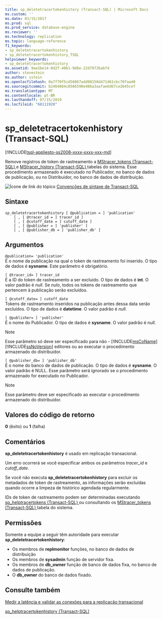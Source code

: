```yaml
---
title: sp_deletetracertokenhistory (Transact-SQL) | Microsoft Docs
ms.custom: ''
ms.date: 03/15/2017
ms.prod: sql
ms.prod_service: database-engine
ms.reviewer: ''
ms.technology: replication
ms.topic: language-reference
f1_keywords:
- sp_deletetracertokenhistory
- sp_deletetracertokenhistory_TSQL
helpviewer_keywords:
- sp_deletetracertokenhistory
ms.assetid: 9ae1be14-0d2f-40b1-9d6e-22d79726abf4
author: stevestein
ms.author: sstein
ms.openlocfilehash: 0a7f70f5cd56867add98150d471d61cbc70faad0
ms.sourcegitcommit: b2464064c0566590e486a3aafae6d67ce2645cef
ms.translationtype: MT
ms.contentlocale: pt-BR
ms.lasthandoff: 07/15/2019
ms.locfileid: "68111920"
---
```

# <a name="spdeletetracertokenhistory-transact-sql"></a>sp_deletetracertokenhistory (Transact-SQL)

[!INCLUDE[tsql-appliesto-ss2008-xxxx-xxxx-xxx-md](../../includes/tsql-appliesto-ss2008-xxxx-xxxx-xxx-md.md)]

Remove registros de token de rastreamento a [MStracer_tokens &#40;Transact-SQL&#41; ](../../relational-databases/system-tables/mstracer-tokens-transact-sql.md) e [MStracer_history &#40;Transact-SQL&#41; ](../../relational-databases/system-tables/mstracer-history-transact-sql.md) tabelas do sistema. Esse procedimento armazenado é executado no Publicador, no banco de dados de publicação, ou no Distribuidor, no banco de dados de distribuição.

![Ícone de link do tópico](../../database-engine/configure-windows/media/topic-link.gif "Ícone de link do tópico") [Convenções de sintaxe de Transact-SQL](../../t-sql/language-elements/transact-sql-syntax-conventions-transact-sql.md)

## <a name="syntax"></a>Sintaxe

```
sp_deletetracertokenhistory [ @publication = ] 'publication'
    [ , [ @tracer_id = ] tracer_id ]
    [ , [ @cutoff_date = ] cutoff_date ]
    [ , [ @publisher = ] 'publisher' ]
    [ , [ @publisher_db = ] 'publisher_db' ]
```

## <a name="arguments"></a>Argumentos

`@publication= 'publication'`  
É o nome da publicação na qual o token de rastreamento foi inserido. O tipo de dados é **sysname**. Este parâmetro é obrigatório.

`[ @tracer_id= ] tracer_id`  
É a ID do token de rastreamento a ser excluído. O tipo de dados é **int**. O valor padrão é *null*. Se *nulo*, todos os tokens de rastreamento que pertencem à publicação serão excluídos.

`[ @cutoff_date= ] cutoff_date`  
Tokens de rastreamento inseridos na publicação antes dessa data serão excluídos. O tipo de dados é **datetime**. O valor padrão é *null*.

`[ @publisher= ] 'publisher'`  
É o nome do Publicador. O tipo de dados é **sysname**. O valor padrão é *null*.

> [!NOTE]
> Esse parâmetro só deve ser especificado para não - [!INCLUDE[msCoName](../../includes/msconame-md.md)] [!INCLUDE[ssNoVersion](../../includes/ssnoversion-md.md)] editores ou ao executar o procedimento armazenado do distribuidor.

`[ @publisher_db= ] 'publisher_db'`  
É o nome do banco de dados de publicação. O tipo de dados é **sysname**. O valor padrão é NULL. Esse parâmetro será ignorado se o procedimento armazenado for executado no Publicador.

> [!NOTE]
> Esse parâmetro deve ser especificado ao executar o procedimento armazenado do distribuidor.

## <a name="return-code-values"></a>Valores do código de retorno

**0** (êxito) ou **1** (falha)

## <a name="remarks"></a>Comentários

**sp_deletetracertokenhistory** é usado em replicação transacional.  

Um erro ocorrerá se você especificar ambos os parâmetros *tracer_id* e *cutoff_date*.

Se você não executa **sp_deletetracertokenhistory** para excluir os metadados de token de rastreamento, as informações serão excluídas quando ocorre a limpeza de histórico agendada regularmente.

IDs de token de rastreamento podem ser determinadas executando [sp_helptracertokens &#40;Transact-SQL&#41; ](../../relational-databases/system-stored-procedures/sp-helptracertokens-transact-sql.md) ou consultando os [MStracer_tokens &#40;Transact-SQL&#41; ](../../relational-databases/system-tables/mstracer-tokens-transact-sql.md) tabela do sistema.

## <a name="permissions"></a>Permissões

Somente a equipe a seguir têm autoridade para executar **sp_deletetracertokenhistory**:

- Os membros de **replmonitor** funções, no banco de dados de distribuição
- Os membros de **sysadmin** função de servidor fixa.
- Os membros de **db_owner** função de banco de dados fixa, no banco de dados de publicação.
- O **db_owner** do banco de dados fixado.

## <a name="see-also"></a>Consulte também

[Medir a latência e validar as conexões para a replicação transacional](../../relational-databases/replication/monitor/measure-latency-and-validate-connections-for-transactional-replication.md)

[sp_helptracertokenhistory &#40;Transact-SQL&#41;](../../relational-databases/system-stored-procedures/sp-helptracertokenhistory-transact-sql.md)
